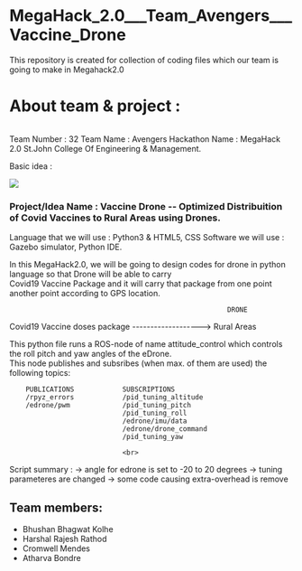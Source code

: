 # MegaHack_2.0___Team_Avengers___Vaccine_Drone
This repository is created for collection of coding files which our team is going to make in Megahack2.0 


# About team & project :

<img src ="">


Team Number : 32
Team Name : Avengers
Hackathon Name : MegaHack 2.0   St.John College Of Engineering & Management.


Basic idea :

<img src ="https://pin.it/3aapiBz">



### Project/Idea Name : Vaccine Drone  -- Optimized Distribuition of Covid Vaccines to Rural Areas using Drones.

Language that we will use : Python3 & HTML5, CSS
Software we will use : Gazebo simulator, Python IDE.

In this MegaHack2.0, we will be going to design codes for drone in python language so that Drone will be able to carry 
<br> Covid19 Vaccine Package and it will carry that package from one point another point according to GPS location.

                                                          DRONE 
Covid19 Vaccine doses package                      ------------------->               Rural Areas


This python file runs a ROS-node of name attitude_control which controls the roll pitch and yaw angles of the eDrone. <br>
This node publishes and subsribes (when max. of them are used) the following topics:<br>

        PUBLICATIONS            SUBSCRIPTIONS
        /rpyz_errors            /pid_tuning_altitude
        /edrone/pwm             /pid_tuning_pitch
                                /pid_tuning_roll
                                /edrone/imu/data
                                /edrone/drone_command
                                /pid_tuning_yaw
                                
                                <br>
                                
Script summary : 
-> angle for edrone is set to -20 to 20 degrees
-> tuning parameteres are changed
-> some code causing extra-overhead is remove



## Team members:

- Bhushan Bhagwat Kolhe
- Harshal Rajesh Rathod
- Cromwell Mendes
- Atharva Bondre 
